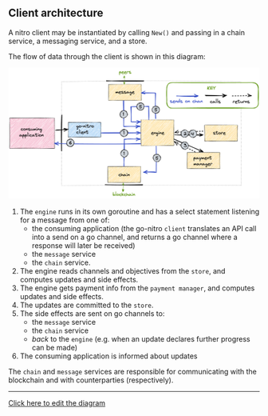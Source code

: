 ## Client architecture

A nitro client may be instantiated by calling `New()` and passing in a chain service, a messaging service, and a store.

The flow of data through the client is shown in this diagram:

![architecture](architecture.png)

1. The `engine` runs in its own goroutine and has a select statement listening for a message from one of:
   - the consuming application (the go-nitro `client` translates an API call into a send on a go channel, and returns a go channel where a response will later be received)
   - the `message` service
   - the `chain` service.
2. The engine reads channels and objectives from the `store`, and computes updates and side effects.
3. The engine gets payment info from the `payment manager`, and computes updates and side effects.
4. The updates are committed to the `store`.
5. The side effects are sent on go channels to:
   - the `message` service
   - the `chain` service
   - _back_ to the `engine` (e.g. when an update declares further progress can be made)
6. The consuming application is informed about updates

The `chain` and `message` services are responsible for communicating with the blockchain and with counterparties (respectively).

---

[Click here to edit the diagram](https://excalidraw.com/#json=8yRbfXLrLq5sWPp5JD2hQ,l4-oScoyZV6QxGINus0qCQ)
